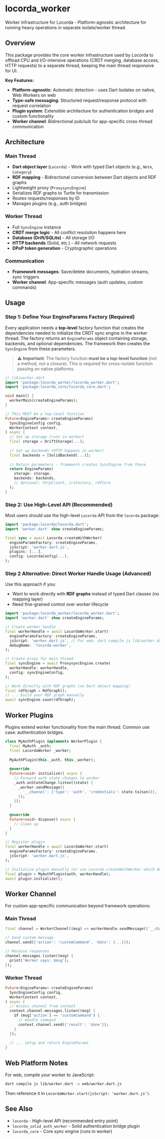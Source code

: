 # locorda_worker

Worker infrastructure for Locorda - Platform-agnostic architecture for running heavy operations in separate isolate/worker thread.

## Overview

This package provides the core worker infrastructure used by Locorda to offload CPU and I/O-intensive operations (CRDT merging, database access, HTTP requests) to a separate thread, keeping the main thread responsive for UI.

**Key Features:**
- **Platform-agnostic**: Automatic detection - uses Dart Isolates on native, Web Workers on web
- **Type-safe messaging**: Structured request/response protocol with request correlation
- **Plugin system**: Extensible architecture for authentication bridges and custom functionality
- **Worker channel**: Bidirectional pub/sub for app-specific cross-thread communication

## Architecture

### Main Thread
- **Dart object layer** (`Locorda`) - Work with typed Dart objects (e.g., `Note`, `Category`)
- **RDF mapping** - Bidirectional conversion between Dart objects and RDF graphs
- Lightweight proxy (`ProxysyncEngine`)
- Serializes RDF graphs to Turtle for transmission
- Routes requests/responses by ID
- Manages plugins (e.g., auth bridges)

### Worker Thread
- Full `SyncEngine` instance
- **CRDT merge logic** - All conflict resolution happens here
- **Database (Drift/SQLite)** - All storage I/O
- **HTTP backends** (Solid, etc.) - All network requests
- **DPoP token generation** - Cryptographic operations

### Communication
- **Framework messages**: Save/delete documents, hydration streams, sync triggers
- **Worker channel**: App-specific messages (auth updates, custom commands)

## Usage

### Step 1: Define Your EngineParams Factory (Required)

Every application needs a **top-level** factory function that creates the dependencies needed to initialize the CRDT sync engine in the worker thread. The factory returns an `EngineParams` object containing storage, backends, and optional dependencies. The framework then creates the `SyncEngine` from these parameters.

> ⚠️ **Important**: The factory function **must be a top-level function** (not a method, not a closure). This is required for cross-isolate function passing on native platforms.

```dart
// lib/worker.dart
import 'package:locorda_worker/locorda_worker.dart';
import 'package:locorda_core/locorda_core.dart';

void main() {
  workerMain(createEngineParams);
}

// This MUST be a top-level function
Future<EngineParams> createEngineParams(
  SyncEngineConfig config,
  WorkerContext context,
) async {
  // Set up storage (runs in worker)
  final storage = DriftStorage(...);
  
  // Set up backends (HTTP happens in worker)
  final backends = [SolidBackend(...)];
  
  // Return parameters - framework creates SyncEngine from these
  return EngineParams(
    storage: storage,
    backends: backends,
    // Optional: httpClient, iriFactory, rdfCore
  );
}
```

### Step 2: Use High-Level API (Recommended)

Most users should use the high-level `Locorda` API from the `locorda` package:

```dart
import 'package:locorda/locorda.dart';
import 'worker.dart' show createEngineParams;

final sync = await Locorda.createWithWorker(
  engineParamsFactory: createEngineParams,
  jsScript: 'worker.dart.js',
  plugins: [...],
  config: LocordaConfig(...),
);
```

### Step 2 Alternative: Direct Worker Handle Usage (Advanced)

Use this approach if you:
- Want to work directly with **RDF graphs** instead of typed Dart classes (no mapping layer)
- Need fine-grained control over worker lifecycle

```dart
import 'package:locorda_worker/locorda_worker.dart';
import 'worker.dart' show createEngineParams;

// Create worker handle
final workerHandle = await LocordaWorker.start(
  engineParamsFactory: createEngineParams,
  jsScript: 'worker.dart.js', // For web: dart compile js lib/worker.dart
  debugName: 'locorda-worker',
);

// Create proxy for main thread
final syncEngine = await ProxysyncEngine.create(
  workerHandle: workerHandle,
  config: syncEngineConfig,
);

// Work directly with RDF graphs (no Dart object mapping)
final rdfGraph = RdfGraph();
// ... build your RDF graph manually
await syncEngine.save(rdfGraph);
```

## Worker Plugins

Plugins extend worker functionality from the main thread. Common use case: authentication bridges.

```dart
class MyAuthPlugin implements WorkerPlugin {
  final MyAuth _auth;
  final LocordaWorker _worker;
  
  MyAuthPlugin(this._auth, this._worker);
  
  @override
  Future<void> initialize() async {
    // Forward auth state changes to worker
    _auth.onStateChange.listen((state) {
      _worker.sendMessage({
        '__channel': {'type': 'auth', 'credentials': state.toJson()},
      });
    });
  }
  
  @override
  Future<void> dispose() async {
    // Clean up
  }
}

// Register plugin
final workerHandle = await LocordaWorker.start(
  engineParamsFactory: createEngineParams,
  jsScript: 'worker.dart.js',
);

// Initialize plugin manually (or use Locorda.createWithWorker which does this)
final plugin = MyAuthPlugin(auth, workerHandle);
await plugin.initialize();
```

## Worker Channel

For custom app-specific communication beyond framework operations:

### Main Thread
```dart
final channel = WorkerChannel((msg) => workerHandle.sendMessage({'__channel': msg}));

// Send custom message
channel.send({'action': 'customCommand', 'data': {...}});

// Receive responses
channel.messages.listen((msg) {
  print('Worker says: $msg');
});
```

### Worker Thread
```dart
Future<EngineParams> createEngineParams(
  SyncEngineConfig config,
  WorkerContext context,
) async {
  // Access channel from context
  context.channel.messages.listen((msg) {
    if (msg['action'] == 'customCommand') {
      // Handle command
      context.channel.send({'result': 'done'});
    }
  });
  
  // ... setup and return EngineParams
}
```

## Web Platform Notes

For web, compile your worker to JavaScript:

```bash
dart compile js lib/worker.dart -o web/worker.dart.js
```

Then reference it in `LocordaWorker.start(jsScript: 'worker.dart.js')`.

## See Also

- `locorda` - High-level API (recommended entry point)
- `locorda_solid_auth_worker` - Solid authentication bridge plugin
- `locorda_core` - Core sync engine (runs in worker)
